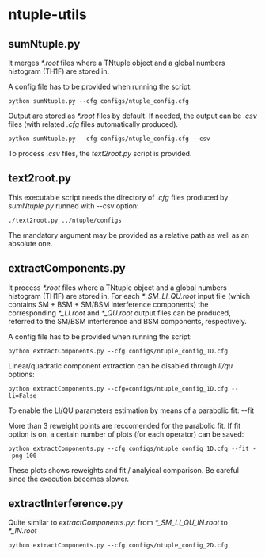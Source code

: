 # ntuple-utils

## sumNtuple.py

It merges _*.root_ files where a TNtuple object and a global numbers histogram (TH1F) are stored in. 
 
A config file has to be provided when running the script:

    python sumNtuple.py --cfg configs/ntuple_config.cfg

Output are stored as _*.root_ files by default. If needed, the output can be _.csv_ files (with related _.cfg_ files automatically produced).
 
    python sumNtuple.py --cfg configs/ntuple_config.cfg --csv

To process _.csv_ files, the _text2root.py_ script is provided.

## text2root.py

This executable script needs the directory of _.cfg_ files produced by _sumNtuple.py_ runned with --csv option:
 
    ./text2root.py ../ntuple/configs

The mandatory argument may be provided as a relative path as well as an absolute one.

## extractComponents.py

It process _*.root_ files where a TNtuple object and a global numbers histogram (TH1F) are stored in. For each _*\_SM\_LI\_QU.root_ input file (which contains SM + BSM + SM/BSM interference components) the corresponding  _*\_LI.root_ and _*\_QU.root_ output files can be produced, referred to the SM/BSM interference and BSM components, respectively.

A config file has to be provided when running the script:

    python extractComponents.py --cfg configs/ntuple_config_1D.cfg

Linear/quadratic component extraction can be disabled through _li/qu_ options:

    python extractComponents.py --cfg=configs/ntuple_config_1D.cfg --li=False

To enable the LI/QU parameters estimation by means of a parabolic fit: --fit 
 
More than 3 reweight points are reccomended for the parabolic fit. If fit option is on, a certain number of plots (for each operator) can be saved:

    python extractComponents.py --cfg configs/ntuple_config_1D.cfg --fit --png 100

These plots shows reweights and fit / analyical comparison. Be careful since the execution becomes slower.

## extractInterference.py

Quite similar to _extractComponents.py_: from _*\_SM\_LI\_QU\_IN.root_ to _*\_IN.root_

    python extractComponents.py --cfg configs/ntuple_config_2D.cfg
